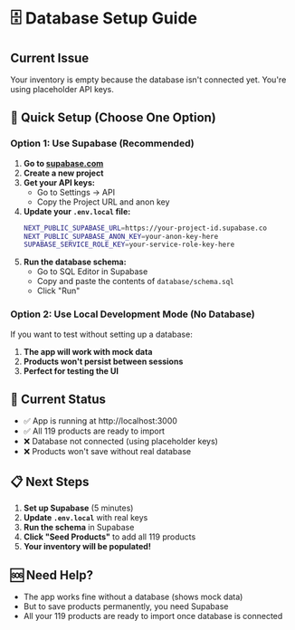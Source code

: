 # 🗄️ Database Setup Guide

## Current Issue
Your inventory is empty because the database isn't connected yet. You're using placeholder API keys.

## 🚀 Quick Setup (Choose One Option)

### Option 1: Use Supabase (Recommended)
1. **Go to [supabase.com](https://supabase.com)**
2. **Create a new project**
3. **Get your API keys:**
   - Go to Settings → API
   - Copy the Project URL and anon key
4. **Update your `.env.local` file:**
   ```bash
   NEXT_PUBLIC_SUPABASE_URL=https://your-project-id.supabase.co
   NEXT_PUBLIC_SUPABASE_ANON_KEY=your-anon-key-here
   SUPABASE_SERVICE_ROLE_KEY=your-service-role-key-here
   ```
5. **Run the database schema:**
   - Go to SQL Editor in Supabase
   - Copy and paste the contents of `database/schema.sql`
   - Click "Run"

### Option 2: Use Local Development Mode (No Database)
If you want to test without setting up a database:

1. **The app will work with mock data**
2. **Products won't persist between sessions**
3. **Perfect for testing the UI**

## 🔧 Current Status
- ✅ App is running at http://localhost:3000
- ✅ All 119 products are ready to import
- ❌ Database not connected (using placeholder keys)
- ❌ Products won't save without real database

## 📋 Next Steps
1. **Set up Supabase** (5 minutes)
2. **Update `.env.local`** with real keys
3. **Run the schema** in Supabase
4. **Click "Seed Products"** to add all 119 products
5. **Your inventory will be populated!**

## 🆘 Need Help?
- The app works fine without a database (shows mock data)
- But to save products permanently, you need Supabase
- All your 119 products are ready to import once database is connected
